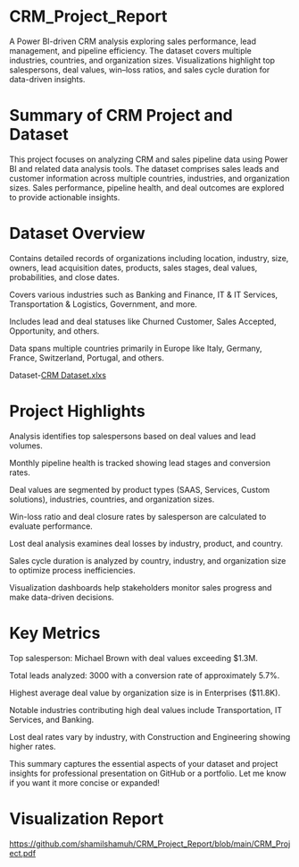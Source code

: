 # CRM_Project_Report
A Power BI-driven CRM analysis exploring sales performance, lead management, and pipeline efficiency. The dataset covers multiple industries, countries, and organization sizes. Visualizations highlight top salespersons, deal values, win–loss ratios, and sales cycle duration for data-driven insights.

# Summary of CRM Project and Dataset
This project focuses on analyzing CRM and sales pipeline data using Power BI and related data analysis tools. The dataset comprises sales leads and customer information across multiple countries, industries, and organization sizes. Sales performance, pipeline health, and deal outcomes are explored to provide actionable insights.

# Dataset Overview
Contains detailed records of organizations including location, industry, size, owners, lead acquisition dates, products, sales stages, deal values, probabilities, and close dates.

Covers various industries such as Banking and Finance, IT & IT Services, Transportation & Logistics, Government, and more.

Includes lead and deal statuses like Churned Customer, Sales Accepted, Opportunity, and others.

Data spans multiple countries primarily in Europe like Italy, Germany, France, Switzerland, Portugal, and others.

Dataset-[CRM Dataset.xlxs](https://github.com/shamilshamuh/CRM_Project_Report/blob/main/CRM_Dataset.xlsx)

# Project Highlights
Analysis identifies top salespersons based on deal values and lead volumes.

Monthly pipeline health is tracked showing lead stages and conversion rates.

Deal values are segmented by product types (SAAS, Services, Custom solutions), industries, countries, and organization sizes.

Win-loss ratio and deal closure rates by salesperson are calculated to evaluate performance.

Lost deal analysis examines deal losses by industry, product, and country.

Sales cycle duration is analyzed by country, industry, and organization size to optimize process inefficiencies.

Visualization dashboards help stakeholders monitor sales progress and make data-driven decisions.

# Key Metrics
Top salesperson: Michael Brown with deal values exceeding $1.3M.

Total leads analyzed: 3000 with a conversion rate of approximately 5.7%.

Highest average deal value by organization size is in Enterprises ($11.8K).

Notable industries contributing high deal values include Transportation, IT Services, and Banking.

Lost deal rates vary by industry, with Construction and Engineering showing higher rates.

This summary captures the essential aspects of your dataset and project insights for professional presentation on GitHub or a portfolio. Let me know if you want it more concise or expanded!


# Visualization Report
https://github.com/shamilshamuh/CRM_Project_Report/blob/main/CRM_Project.pdf
